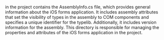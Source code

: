 in the project contains the AssemblyInfo.cs file, which provides general information about the iOS forms application. It includes assembly attributes that set the visibility of types in the assembly to COM components and specifies a unique identifier for the typelib. Additionally, it includes version information for the assembly. This directory is responsible for managing the properties and attributes of the iOS forms application in the project.